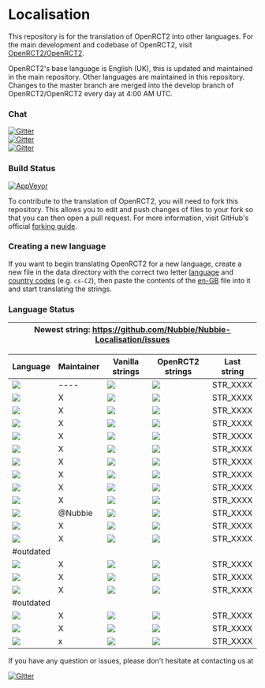 # Localisation
This repository is for the translation of OpenRCT2 into other languages.
For the main development and codebase of OpenRCT2, visit [OpenRCT2/OpenRCT2](https://github.com/OpenRCT2/OpenRCT2).

OpenRCT2's base language is English (UK), this is updated and maintained in the main repository.
Other languages are maintained in this repository.
Changes to the master branch are merged into the develop branch of OpenRCT2/OpenRCT2 every day at 4:00 AM UTC.

### Chat
[![Gitter](https://img.shields.io/badge/gitter-general-blue.svg)](https://gitter.im/OpenRCT2/OpenRCT2/non-dev)<br />
[![Gitter](https://img.shields.io/badge/gitter-localisation-green.svg)](https://gitter.im/OpenRCT2/Localisation)<br />
[![Gitter](https://img.shields.io/badge/gitter-development-yellowgreen.svg)](https://gitter.im/OpenRCT2/OpenRCT2)

### Build Status
[![AppVeyor](https://ci.appveyor.com/api/projects/status/muc7co3bxvcayp5t?svg=true)](https://ci.appveyor.com/project/IntelOrca/localisation)

To contribute to the translation of OpenRCT2, you will need to fork this repository.
This allows you to edit and push changes of files to your fork so that you can then open a pull request.
For more information, visit GitHub's official [forking guide](https://guides.github.com/activities/forking/).

### Creating a new language
If you want to begin translating OpenRCT2 for a new language, create a new file in the data directory with the correct two letter [language](https://en.wikipedia.org/wiki/List_of_ISO_639-1_codes#Partial_ISO_639_table) and [country codes](https://en.wikipedia.org/wiki/ISO_3166-1_alpha-2#Decoding_table) (e.g. `cs-CZ`), then paste the contents of the [en-GB](https://github.com/OpenRCT2/OpenRCT2/blob/develop/data/language/en-GB.txt) file into it and start translating the strings.


### Language Status
|Newest string: https://github.com/Nubbie/Nubbie-Localisation/issues
|---

Language | Maintainer | Vanilla strings | OpenRCT2 strings | Last string |
|--------|------------|-----------------|------------------|-------------|
[![](https://img.shields.io/badge/en--GB-maintained-green.svg)](https://github.com/OpenRCT2/OpenRCT2/blob/develop/data/language/en-GB.txt   ) | ---- | ![](https://api.openrct2.website/localisation/status/badges/en-GB) | ![](http://progressed.io/bar/100) | STR_XXXX
[![](https://img.shields.io/badge/en--US-maintained-green.svg)](https://github.com/OpenRCT2/Localisation/blob/master/data/language/en-US.txt) | X    | ![](https://api.openrct2.website/localisation/status/badges/en-US) | ![](http://progressed.io/bar/100) | STR_XXXX
[![](https://img.shields.io/badge/cs--CZ-maintained-green.svg)](https://github.com/OpenRCT2/Localisation/blob/master/data/language/cs-CZ.txt) | X    | ![](https://api.openrct2.website/localisation/status/badges/cs-CZ) | ![](http://progressed.io/bar/100) | STR_XXXX
[![](https://img.shields.io/badge/de--DE-maintained-green.svg)](https://github.com/OpenRCT2/Localisation/blob/master/data/language/de-DE.txt) | X    | ![](https://api.openrct2.website/localisation/status/badges/de-DE) | ![](http://progressed.io/bar/100) | STR_XXXX
[![](https://img.shields.io/badge/es--ES-maintained-green.svg)](https://github.com/OpenRCT2/Localisation/blob/master/data/language/es-ES.txt) | X    | ![](https://api.openrct2.website/localisation/status/badges/es-ES) | ![](http://progressed.io/bar/100) | STR_XXXX
[![](https://img.shields.io/badge/fr--FR-maintained-green.svg)](https://github.com/OpenRCT2/Localisation/blob/master/data/language/fr-FR.txt) | X    | ![](https://api.openrct2.website/localisation/status/badges/fr-FR) | ![](http://progressed.io/bar/100) | STR_XXXX
[![](https://img.shields.io/badge/ko--KR-maintained-green.svg)](https://github.com/OpenRCT2/Localisation/blob/master/data/language/ko-KR.txt) | X    | ![](https://api.openrct2.website/localisation/status/badges/ko-KR) | ![](http://progressed.io/bar/100) | STR_XXXX
[![](https://img.shields.io/badge/nb--NO-maintained-green.svg)](https://github.com/OpenRCT2/Localisation/blob/master/data/language/nb-NO.txt) | X    | ![](https://api.openrct2.website/localisation/status/badges/nb-NO) | ![](http://progressed.io/bar/100) | STR_XXXX
[![](https://img.shields.io/badge/nl--NL-maintained-green.svg)](https://github.com/OpenRCT2/Localisation/blob/master/data/language/nl-NL.txt) | X    | ![](https://api.openrct2.website/localisation/status/badges/nl-NL) | ![](http://progressed.io/bar/100) | STR_XXXX
[![](https://img.shields.io/badge/pt--BR-maintained-green.svg)](https://github.com/OpenRCT2/Localisation/blob/master/data/language/pt-BR.txt) | X    | ![](https://api.openrct2.website/localisation/status/badges/pt-BR) | ![](http://progressed.io/bar/100) | STR_XXXX
[![](https://img.shields.io/badge/sv--SE-maintained-green.svg)](https://github.com/OpenRCT2/Localisation/blob/master/data/language/sv-SE.txt) | @Nubbie | ![](https://api.openrct2.website/localisation/status/badges/se-SV) | ![](http://progressed.io/bar/100) | STR_XXXX
[![](https://img.shields.io/badge/zh--CN-maintained-green.svg)](https://github.com/OpenRCT2/Localisation/blob/master/data/language/zh-CN.txt) | X | ![](https://api.openrct2.website/localisation/status/badges/zh-CN) | ![](http://progressed.io/bar/100) | STR_XXXX
[![](https://img.shields.io/badge/zh--TW-maintained-green.svg)](https://github.com/OpenRCT2/Localisation/blob/master/data/language/zh-TW.txt) | X | ![](https://api.openrct2.website/localisation/status/badges/zh-TW) | ![](http://progressed.io/bar/100) | STR_XXXX
| #outdated
[![](https://img.shields.io/badge/it--IT-outdated-yellow.svg)](https://github.com/OpenRCT2/Localisation/blob/master/data/language/it-IT.txt) | X | ![](https://api.openrct2.website/localisation/status/badges/it-IT) | ![](http://progressed.io/bar/50) | STR_XXXX
[![](https://img.shields.io/badge/ja--JP-outdated-yellow.svg)](https://github.com/OpenRCT2/Localisation/blob/master/data/language/ja-JP.txt) | X | ![](https://api.openrct2.website/localisation/status/badges/ja-JP) | ![](http://progressed.io/bar/50) |STR_XXXX
[![](https://img.shields.io/badge/pl--PL-outdated-yellow.svg)](https://github.com/OpenRCT2/Localisation/blob/master/data/language/pl-PL.txt) | X | ![](https://api.openrct2.website/localisation/status/badges/pl-PL) | ![](http://progressed.io/bar/50) | STR_XXXX
| #outdated
[![](https://img.shields.io/badge/fi--FI-outdated-red.svg)](https://github.com/OpenRCT2/Localisation/blob/master/data/language/fi-FI.txt) | X | ![](https://api.openrct2.website/localisation/status/badges/fi-FI) | ![](http://progressed.io/bar/10) | STR_XXXX
[![](https://img.shields.io/badge/hu--HU-outdated-red.svg)](https://github.com/OpenRCT2/Localisation/blob/master/data/language/hu-HU.txt) | X | ![](https://api.openrct2.website/localisation/status/badges/hu-HU) | ![](http://progressed.io/bar/10) | STR_XXXX
[![](https://img.shields.io/badge/ru--RU-outdated-red.svg)](https://github.com/OpenRCT2/Localisation/blob/master/data/language/ru-RU.txt) | x | ![](https://api.openrct2.website/localisation/status/badges/ru-RU) | ![](http://progressed.io/bar/10) | STR_XXXX


If you have any question or issues, please don't hesitate at contacting us at

[![Gitter](https://img.shields.io/badge/gitter-localisation-green.svg)](https://gitter.im/OpenRCT2/Localisation)<br />
